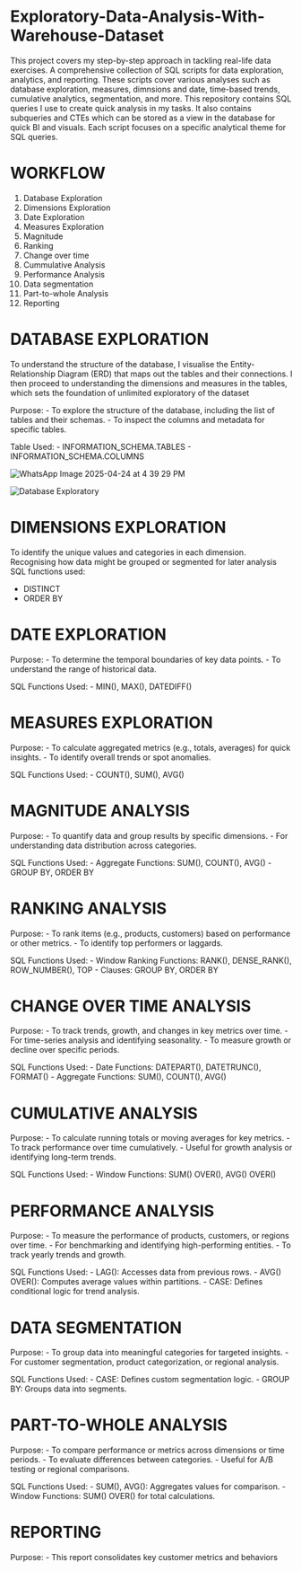 # Exploratory-Data-Analysis-With-Warehouse-Dataset
This project covers my step-by-step approach in tackling real-life data exercises. A comprehensive collection of SQL scripts for data exploration, analytics, and reporting. These scripts cover various analyses such as database exploration, measures, dimnsions and date, time-based trends, cumulative analytics, segmentation, and more.
This repository contains SQL queries I use to create quick analysis in my tasks. It also contains subqueries and CTEs which can be stored as a view in the database for quick BI and visuals. Each script focuses on a specific analytical theme for SQL queries.

# WORKFLOW
1. Database Exploration
2. Dimensions Exploration
3. Date Exploration
4. Measures Exploration
5. Magnitude
6. Ranking
7. Change over time
8. Cummulative Analysis
9. Performance Analysis
10. Data segmentation
11. Part-to-whole Analysis
12. Reporting


# DATABASE EXPLORATION
To understand the structure of the database, I visualise the Entity-Relationship Diagram (ERD) that maps out the tables and their connections. I then proceed to understanding the dimensions and measures in the tables, which sets the foundation of unlimited exploratory of the dataset

Purpose:
    - To explore the structure of the database, including the list of tables and their schemas.
    - To inspect the columns and metadata for specific tables.

Table Used:
    - INFORMATION_SCHEMA.TABLES
    - INFORMATION_SCHEMA.COLUMNS

![WhatsApp Image 2025-04-24 at 4 39 29 PM](https://github.com/user-attachments/assets/c7c4753c-0010-45d0-b28d-eb22a0b126e8)

![Database Exploratory](https://github.com/user-attachments/assets/b429748b-364f-4b74-8aa0-414c984eb375)



# DIMENSIONS EXPLORATION
To identify the unique values and categories in each dimension. Recognising how data might be grouped or segmented for later analysis
SQL functions used:
- DISTINCT
- ORDER BY

# DATE EXPLORATION
Purpose:
    - To determine the temporal boundaries of key data points.
    - To understand the range of historical data.

SQL Functions Used:
    - MIN(), MAX(), DATEDIFF()

# MEASURES EXPLORATION
Purpose:
    - To calculate aggregated metrics (e.g., totals, averages) for quick insights.
    - To identify overall trends or spot anomalies.

SQL Functions Used:
    - COUNT(), SUM(), AVG()

# MAGNITUDE ANALYSIS
Purpose:
    - To quantify data and group results by specific dimensions.
    - For understanding data distribution across categories.

SQL Functions Used:
    - Aggregate Functions: SUM(), COUNT(), AVG()
    - GROUP BY, ORDER BY

# RANKING ANALYSIS
Purpose:
    - To rank items (e.g., products, customers) based on performance or other metrics.
    - To identify top performers or laggards.

SQL Functions Used:
    - Window Ranking Functions: RANK(), DENSE_RANK(), ROW_NUMBER(), TOP
    - Clauses: GROUP BY, ORDER BY

# CHANGE OVER TIME ANALYSIS
Purpose:
    - To track trends, growth, and changes in key metrics over time.
    - For time-series analysis and identifying seasonality.
    - To measure growth or decline over specific periods.

SQL Functions Used:
    - Date Functions: DATEPART(), DATETRUNC(), FORMAT()
    - Aggregate Functions: SUM(), COUNT(), AVG()

# CUMULATIVE ANALYSIS
Purpose:
    - To calculate running totals or moving averages for key metrics.
    - To track performance over time cumulatively.
    - Useful for growth analysis or identifying long-term trends.

SQL Functions Used:
    - Window Functions: SUM() OVER(), AVG() OVER()

# PERFORMANCE ANALYSIS
Purpose:
    - To measure the performance of products, customers, or regions over time.
    - For benchmarking and identifying high-performing entities.
    - To track yearly trends and growth.

SQL Functions Used:
    - LAG(): Accesses data from previous rows.
    - AVG() OVER(): Computes average values within partitions.
    - CASE: Defines conditional logic for trend analysis.

# DATA SEGMENTATION
Purpose:
    - To group data into meaningful categories for targeted insights.
    - For customer segmentation, product categorization, or regional analysis.

SQL Functions Used:
    - CASE: Defines custom segmentation logic.
    - GROUP BY: Groups data into segments.

# PART-TO-WHOLE ANALYSIS
Purpose:
    - To compare performance or metrics across dimensions or time periods.
    - To evaluate differences between categories.
    - Useful for A/B testing or regional comparisons.

SQL Functions Used:
    - SUM(), AVG(): Aggregates values for comparison.
    - Window Functions: SUM() OVER() for total calculations.

# REPORTING
Purpose:
    - This report consolidates key customer metrics and behaviors


    
